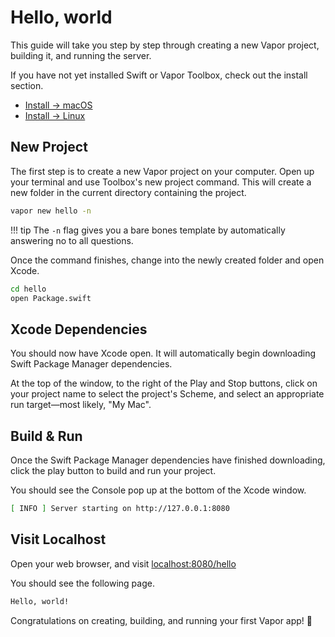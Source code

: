 # Hello, world

This guide will take you step by step through creating a new Vapor project, building it, and running the server.

If you have not yet installed Swift or Vapor Toolbox, check out the install section.

- [Install &rarr; macOS](install/macos.md)
- [Install &rarr; Linux](install/linux.md)

## New Project

The first step is to create a new Vapor project on your computer. Open up your terminal and use Toolbox's new project command. This will create a new folder in the current directory containing the project.

```sh
vapor new hello -n
```

!!! tip
	The `-n` flag gives you a bare bones template by automatically answering no to all questions.

Once the command finishes, change into the newly created folder and open Xcode.

```sh
cd hello
open Package.swift
```

## Xcode Dependencies

You should now have Xcode open. It will automatically begin downloading Swift Package Manager dependencies.

At the top of the window, to the right of the Play and Stop buttons, click on your project name to select the project's Scheme, and select an appropriate run target—most likely, "My Mac".

## Build & Run

Once the Swift Package Manager dependencies have finished downloading, click the play button to build and run your project.

You should see the Console pop up at the bottom of the Xcode window.

```sh
[ INFO ] Server starting on http://127.0.0.1:8080
```

## Visit Localhost

Open your web browser, and visit <a href="http://localhost:8080/hello" target="_blank">localhost:8080/hello</a>

You should see the following page.

```html
Hello, world!
```

Congratulations on creating, building, and running your first Vapor app! 🎉
